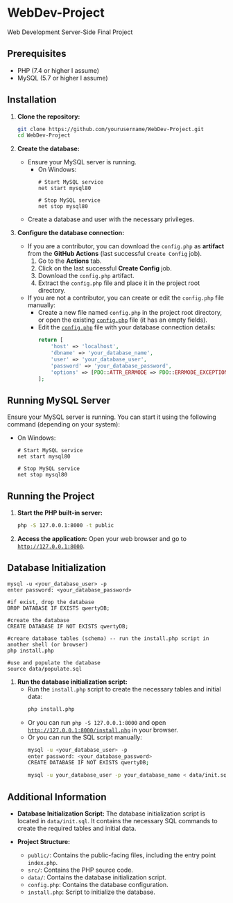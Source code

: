 # WebDev-Project
Web Development Server-Side Final Project

## Prerequisites
- PHP (7.4 or higher I assume)
- MySQL (5.7 or higher I assume)

## Installation

1. **Clone the repository:**
    ```sh
    git clone https://github.com/yourusername/WebDev-Project.git
    cd WebDev-Project
    ```

2. **Create the database:**
    - Ensure your MySQL server is running.
      - On Windows:
        ```shell
        # Start MySQL service
        net start mysql80
        
        # Stop MySQL service
        net stop mysql80
        ```
    - Create a database and user with the necessary privileges.

3. **Configure the database connection:**
    - If you are a contributor, you can download the `config.php` as **artifact** from the **GitHub Actions** (last successful `Create Config` job).
      1. Go to the **Actions** tab.
      2. Click on the last successful **Create Config** job.
      3. Download the `config.php` artifact.
      4. Extract the `config.php` file and place it in the project root directory.
    - If you are not a contributor, you can create or edit the `config.php` file manually:
      - Create a new file named `config.php` in the project root directory, or open the existing [`config.php`](config.php) file (it has an empty fields).
      - Edit the [`config.php`](config.php) file with your database connection details:
          ```php
          return [
              'host' => 'localhost',
              'dbname' => 'your_database_name',
              'user' => 'your_database_user',
              'password' => 'your_database_password',
              'options' => [PDO::ATTR_ERRMODE => PDO::ERRMODE_EXCEPTION]
          ];
          ```

## Running MySQL Server

Ensure your MySQL server is running. You can start it using the following command (depending on your system):

- On Windows:
  ```shell
  # Start MySQL service
  net start mysql80
    
  # Stop MySQL service
  net stop mysql80
  ```

## Running the Project

1. **Start the PHP built-in server:**
    ```sh
    php -S 127.0.0.1:8000 -t public
    ```

2. **Access the application:**
    Open your web browser and go to [`http://127.0.0.1:8000`](http://127.0.0.1:8000).

## Database Initialization

```shell
mysql -u <your_database_user> -p
enter password: <your_database_password>
```
```shell
#if exist, drop the database
DROP DATABASE IF EXISTS qwertyDB;
```
```shell
#create the database
CREATE DATABASE IF NOT EXISTS qwertyDB;
```
```shell
#creare database tables (schema) -- run the install.php script in another shell (or browser)
php install.php
```
```shell
#use and populate the database
source data/populate.sql
```

1. **Run the database initialization script:**
    - Run the `install.php` script to create the necessary tables and initial data:
        ```sh
        php install.php
        ```
    - Or you can run `php -S 127.0.0.1:8000` and open [`http://127.0.0.1:8000/install.php`](http://127.0.0.1:8000/install.php) in your browser.
    - Or you can run the SQL script manually:
        ```sh
        mysql -u <your_database_user> -p
        enter password: <your_database_password>
        CREATE DATABASE IF NOT EXISTS qwertyDB;
        ```
        ```sh
        mysql -u your_database_user -p your_database_name < data/init.sql
        ```

## Additional Information

- **Database Initialization Script:**
    The database initialization script is located in `data/init.sql`. It contains the necessary SQL commands to create the required tables and initial data.

- **Project Structure:**
    - `public/`: Contains the public-facing files, including the entry point `index.php`.
    - `src/`: Contains the PHP source code.
    - `data/`: Contains the database initialization script.
    - `config.php`: Contains the database configuration.
    - `install.php`: Script to initialize the database.
